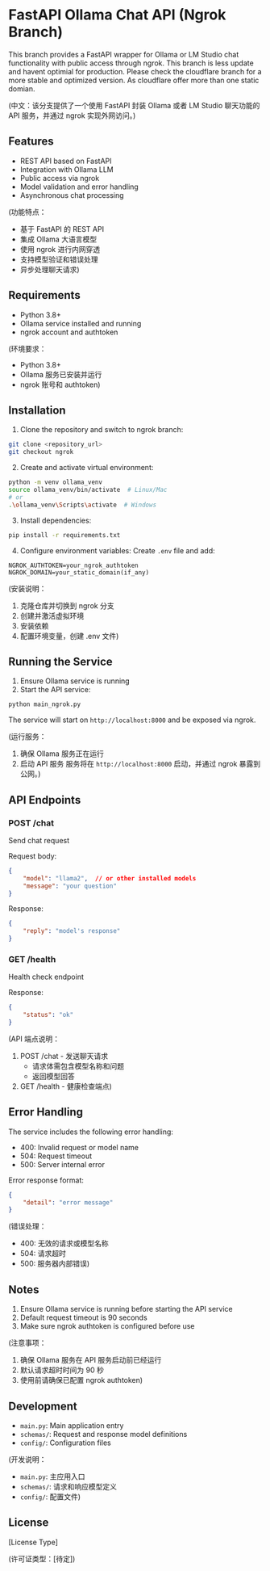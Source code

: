 # FastAPI Ollama Chat API (Ngrok Branch)

This branch provides a FastAPI wrapper for Ollama or LM Studio chat functionality with public access through ngrok.
This branch is less update and havent optimial for production. Please check the cloudflare branch for a more stable and optimized version.
As cloudflare offer more than one static domian.

(中文：该分支提供了一个使用 FastAPI 封装 Ollama 或者 LM Studio 聊天功能的 API 服务，并通过 ngrok 实现外网访问。)

## Features

- REST API based on FastAPI
- Integration with Ollama LLM
- Public access via ngrok
- Model validation and error handling
- Asynchronous chat processing

(功能特点：
- 基于 FastAPI 的 REST API
- 集成 Ollama 大语言模型
- 使用 ngrok 进行内网穿透
- 支持模型验证和错误处理
- 异步处理聊天请求)

## Requirements

- Python 3.8+
- Ollama service installed and running
- ngrok account and authtoken

(环境要求：
- Python 3.8+
- Ollama 服务已安装并运行
- ngrok 账号和 authtoken)

## Installation

1. Clone the repository and switch to ngrok branch:
```bash
git clone <repository_url>
git checkout ngrok
```

2. Create and activate virtual environment:
```bash
python -m venv ollama_venv
source ollama_venv/bin/activate  # Linux/Mac
# or
.\ollama_venv\Scripts\activate  # Windows
```

3. Install dependencies:
```bash
pip install -r requirements.txt
```

4. Configure environment variables:
Create `.env` file and add:
```
NGROK_AUTHTOKEN=your_ngrok_authtoken
NGROK_DOMAIN=your_static_domain(if_any)
```

(安装说明：
1. 克隆仓库并切换到 ngrok 分支
2. 创建并激活虚拟环境
3. 安装依赖
4. 配置环境变量，创建 .env 文件)

## Running the Service

1. Ensure Ollama service is running
2. Start the API service:
```bash
python main_ngrok.py
```

The service will start on `http://localhost:8000` and be exposed via ngrok.

(运行服务：
1. 确保 Ollama 服务正在运行
2. 启动 API 服务
服务将在 `http://localhost:8000` 启动，并通过 ngrok 暴露到公网。)

## API Endpoints

### POST /chat
Send chat request

Request body:
```json
{
    "model": "llama2",  // or other installed models
    "message": "your question"
}
```

Response:
```json
{
    "reply": "model's response"
}
```

### GET /health
Health check endpoint

Response:
```json
{
    "status": "ok"
}
```

(API 端点说明：
1. POST /chat - 发送聊天请求
   - 请求体需包含模型名称和问题
   - 返回模型回答
2. GET /health - 健康检查端点)

## Error Handling

The service includes the following error handling:
- 400: Invalid request or model name
- 504: Request timeout
- 500: Server internal error

Error response format:
```json
{
    "detail": "error message"
}
```

(错误处理：
- 400: 无效的请求或模型名称
- 504: 请求超时
- 500: 服务器内部错误)

## Notes

1. Ensure Ollama service is running before starting the API service
2. Default request timeout is 90 seconds
3. Make sure ngrok authtoken is configured before use

(注意事项：
1. 确保 Ollama 服务在 API 服务启动前已经运行
2. 默认请求超时时间为 90 秒
3. 使用前请确保已配置 ngrok authtoken)

## Development

- `main.py`: Main application entry
- `schemas/`: Request and response model definitions
- `config/`: Configuration files

(开发说明：
- `main.py`: 主应用入口
- `schemas/`: 请求和响应模型定义
- `config/`: 配置文件)

## License

[License Type]

(许可证类型：[待定]) 